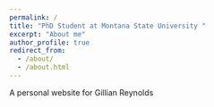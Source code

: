 ```yaml
---
permalink: /
title: "PhD Student at Montana State University "
excerpt: "About me"
author_profile: true
redirect_from: 
  - /about/
  - /about.html
---
```


A personal website for Gillian Reynolds
